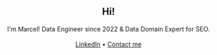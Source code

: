 <div align="center">
    <h2>Hi!</h2>
    <p>
        I'm Marcel! Data Engineer since 2022 & Data Domain Expert for SEO.
        <br />
        <br />
        <a href="https://de.linkedin.com/in/marcel-schliesser">LinkedIn</a>
        •
        <a href="https://thinq.digital/">Contact me</a>
    </p>
</div>
